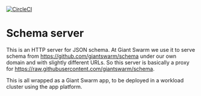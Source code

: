 [![CircleCI](https://circleci.com/gh/giantswarm/schema-server.svg?style=shield)](https://circleci.com/gh/giantswarm/schema-server)

# Schema server

This is an HTTP server for JSON schema. At Giant Swarm we use it to serve schema from https://github.com/giantswarm/schema under our own domain and with slightly different URLs. So this server is basically a proxy for https://raw.githubusercontent.com/giantswarm/schema.

This is all wrapped as a Giant Swarm app, to be deployed in a workload cluster using the app platform.
